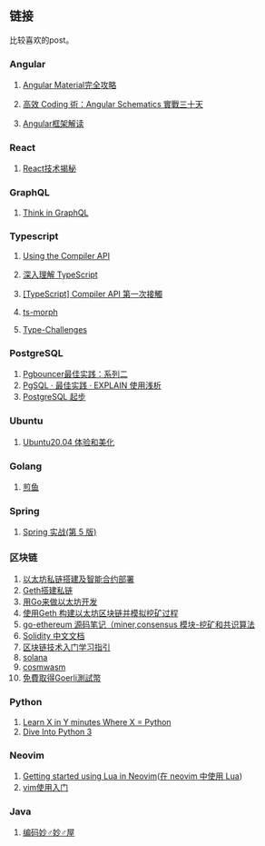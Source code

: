 ## 链接

比较喜欢的post。

### Angular

1. [Angular Material完全攻略](https://ithelp.ithome.com.tw/users/20020617/ironman/1263)

2. [高效 Coding 術：Angular Schematics 實戰三十天](https://ithelp.ithome.com.tw/users/20090728/ironman/2149)

3. [Angular框架解读](https://godbasin.github.io/front-end-playground/angular/deep-into-angular/angular-design-0-prestart.html#%E5%89%8D%E7%AB%AF%E6%A1%86%E6%9E%B6)

### React

1. [React技术揭秘](https://react.iamkasong.com/)

### GraphQL 

1. [Think in GraphQL](https://ithelp.ithome.com.tw/users/20111997/ironman/1878)

### Typescript

1. [Using the Compiler API](https://github.com/Microsoft/TypeScript/wiki/Using-the-Compiler-API)

2. [深入理解 TypeScript](https://jkchao.github.io/typescript-book-chinese/#why)

3. [\[TypeScript\] Compiler API 第一次接觸](https://blog.kevinyang.net/2018/08/17/typescript-compiler/)

4. [ts-morph](https://ts-morph.com/)

5. [Type-Challenges](https://wangtunan.github.io/blog/typescript/challenge.html#%E4%BB%8B%E7%BB%8D)

### PostgreSQL

1. [Pgbouncer最佳实践：系列二](https://www.freeaihub.com/post/102283.html)
2. [PgSQL · 最佳实践 · EXPLAIN 使用浅析](http://mysql.taobao.org/monthly/2018/11/06/)
3. [PostgreSQL 起步](https://www.sjkjc.com/postgresql/getting-started/)

### Ubuntu

1. [Ubuntu20.04 体验和美化](https://www.cnblogs.com/woshimrf/p/ubuntu20-04.html)

### Golang

1. [煎鱼](https://eddycjy.com/)

### Spring

1. [Spring 实战(第 5 版)](https://potoyang.gitbook.io/spring-in-action-v5/)


### 区块链

1. [以太坊私链搭建及智能合约部署](https://bolenzhang.github.io/2018/04/29/%e4%bb%a5%e5%a4%aa%e5%9d%8a%e7%a7%81%e9%93%be%e6%90%ad%e5%bb%ba%e5%8f%8a%e6%99%ba%e8%83%bd%e5%90%88%e7%ba%a6%e9%83%a8%e7%bd%b2/)
2. [Geth搭建私链](https://donaldhan.github.io/blockchain/2020/05/19/Geth%e6%90%ad%e5%bb%ba%e7%a7%81%e9%93%be.html)
3. [用Go来做以太坊开发](https://goethereumbook.org/zh/)
4. [使用Geth 构建以太坊区块链并模拟挖矿过程](https://www.cnblogs.com/soowin/p/14330108.html)
5. [go-ethereum 源码笔记（miner,consensus 模块-挖矿和共识算法](https://knarfeh.com/2018/03/10/go-ethereum%20%E6%BA%90%E7%A0%81%E7%AC%94%E8%AE%B0%EF%BC%88miner,%20consensus%20%E6%A8%A1%E5%9D%97-%E6%8C%96%E7%9F%BF%E5%92%8C%E5%85%B1%E8%AF%86%E7%AE%97%E6%B3%95%EF%BC%89/)
6. [Solidity 中文文档](https://learnblockchain.cn/docs/solidity/)
7. [区块链技术入门学习指引](https://learnblockchain.cn/2018/01/11/guide/)
8. [solana](https://docs.solana.com/)
9. [cosmwasm](https://cosmwasm.com/)
10. [免費取得Goerli測試幣](https://hackmd.io/@m061i6/HJQQ4G5-j)

### Python

1. [Learn X in Y minutes Where X = Python](https://learnxinyminutes.com/docs/python/)
2. [Dive Into Python 3](https://diveintopython3.net/)

### Neovim

1. [Getting started using Lua in Neovim](https://github.com/nanotee/nvim-lua-guide)([在 neovim 中使用 Lua](https://github.com/glepnir/nvim-lua-guide-zh))
2. [vim使用入门](https://www.zhaixue.cc/vim/vim-intro.html)

### Java

1. [编码妙♂妙♂屋](https://www.skypyb.com/)
